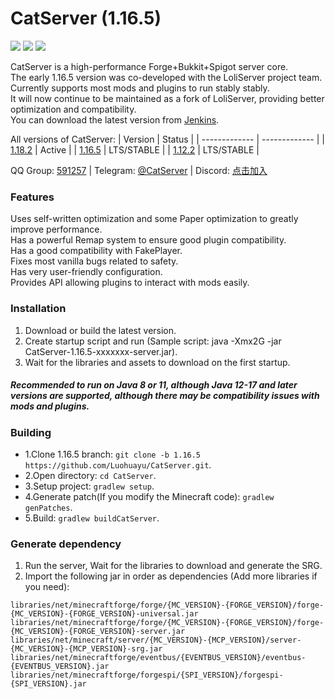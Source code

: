 # CatServer (1.16.5)
![](https://img.shields.io/badge/Minecraft-1.16.5-brightgreen.svg?colorB=469C00)
![](https://img.shields.io/badge/Forge-36.2.39-brightgreen.svg?colorB=469C00)
![](https://img.shields.io/badge/Spigot-1.16.5-brightgreen.svg?colorB=469C00)

CatServer is a high-performance Forge+Bukkit+Spigot server core.<br>
The early 1.16.5 version was co-developed with the LoliServer project team. Currently supports most mods and plugins to run stably stably.<br>
It will now continue to be maintained as a fork of LoliServer, providing better optimization and compatibility.<br>
You can download the latest version from [Jenkins](https://jenkins.rbqcloud.cn:30011/job/CatServer-1.16.5/lastSuccessfulBuild/).<br>

All versions of CatServer:
|    Version    |    Status     |
| ------------- | ------------- |
| [1.18.2](https://github.com/Luohuayu/CatServer/tree/1.18.2)  |  Active      |
| [1.16.5](https://github.com/Luohuayu/CatServer/tree/1.16.5)  |  LTS/STABLE  |
| [1.12.2](https://github.com/Luohuayu/CatServer/tree/1.12.2)  |  LTS/STABLE  |

QQ Group: [591257](https://jq.qq.com/?_wv=1027&k=5B5aKkW) | Telegram: [@CatServer](https://t.me/CatServer) | Discord: [点击加入](https://discord.gg/wvBJN4d)

### Features
Uses self-written optimization and some Paper optimization to greatly improve performance.<br>
Has a powerful Remap system to ensure good plugin compatibility.<br>
Has a good compatibility with FakePlayer.<br>
Fixes most vanilla bugs related to safety.<br>
Has very user-friendly configuration.<br>
Provides API allowing plugins to interact with mods easily.<br>

### Installation
1. Download or build the latest version.
2. Create startup script and run (Sample script: java -Xmx2G -jar CatServer-1.16.5-xxxxxxx-server.jar).
3. Wait for the libraries and assets to download on the first startup.

##### Recommended to run on Java 8 or 11, although Java 12-17 and later versions are supported, although there may be compatibility issues with mods and plugins.

### Building
- 1.Clone 1.16.5 branch: `git clone -b 1.16.5 https://github.com/Luohuayu/CatServer.git`.
- 2.Open directory: `cd CatServer`.
- 3.Setup project: `gradlew setup`.
- 4.Generate patch(If you modify the Minecraft code): `gradlew genPatches`.
- 5.Build: `gradlew buildCatServer`.

### Generate dependency
1. Run the server, Wait for the libraries to download and generate the SRG.
2. Import the following jar in order as dependencies (Add more libraries if you need):
```
libraries/net/minecraftforge/forge/{MC_VERSION}-{FORGE_VERSION}/forge-{MC_VERSION}-{FORGE_VERSION}-universal.jar
libraries/net/minecraftforge/forge/{MC_VERSION}-{FORGE_VERSION}/forge-{MC_VERSION}-{FORGE_VERSION}-server.jar
libraries/net/minecraft/server/{MC_VERSION}-{MCP_VERSION}/server-{MC_VERSION}-{MCP_VERSION}-srg.jar
libraries/net/minecraftforge/eventbus/{EVENTBUS_VERSION}/eventbus-{EVENTBUS_VERSION}.jar
libraries/net/minecraftforge/forgespi/{SPI_VERSION}/forgespi-{SPI_VERSION}.jar
```
